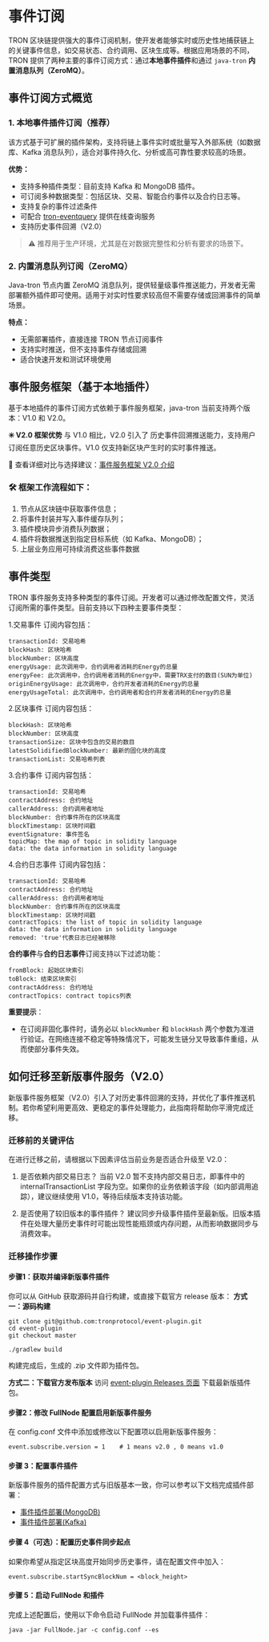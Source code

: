 # 事件订阅
TRON 区块链提供强大的事件订阅机制，使开发者能够实时或历史性地捕获链上的关键事件信息，如交易状态、合约调用、区块生成等。根据应用场景的不同，TRON 提供了两种主要的事件订阅方式：通过**本地事件插件**和通过 `java-tron` **内置消息队列（ZeroMQ）**。

## 事件订阅方式概览

### 1. 本地事件插件订阅（推荐）
该方式基于可扩展的插件架构，支持将链上事件实时或批量写入外部系统（如数据库、Kafka 消息队列），适合对事件持久化、分析或高可靠性要求较高的场景。

**优势：**

* 支持多种插件类型：目前支持 Kafka 和 MongoDB 插件。
* 可订阅多种数据类型：包括区块、交易、智能合约事件以及合约日志等。
* 支持复杂的事件过滤条件
* 可配合 [tron-eventquery](https://github.com/tronprotocol/tron-eventquery) 提供在线查询服务
* 支持历史事件回溯（V2.0）

> ⚠️ 推荐用于生产环境，尤其是在对数据完整性和分析有要求的场景下。

### 2. 内置消息队列订阅（ZeroMQ）
Java-tron 节点内置 ZeroMQ 消息队列，提供轻量级事件推送能力，开发者无需部署额外插件即可使用。适用于对实时性要求较高但不需要存储或回溯事件的简单场景。

**特点：**

* 无需部署插件，直接连接 TRON 节点订阅事件
* 支持实时推送，但不支持事件存储或回溯
* 适合快速开发和测试环境使用


## 事件服务框架（基于本地插件）
基于本地插件的事件订阅方式依赖于事件服务框架，java-tron 当前支持两个版本：V1.0 和 V2.0。

**✳️ V2.0 框架优势**
与 V1.0 相比，V2.0 引入了 历史事件回溯推送能力，支持用户订阅任意历史区块事件。V1.0 仅支持新区块产生时的实时事件推送。

🔗 查看详细对比与选择建议：[事件服务框架 V2.0 介绍](https://medium.com/tronnetwork/event-service-framework-v2-0-0622f2f07249)

### 🛠 框架工作流程如下：
1. 节点从区块链中获取事件信息；
2. 将事件封装并写入事件缓存队列；
3. 插件模块异步消费队列数据；
4. 插件将数据推送到指定目标系统（如 Kafka、MongoDB）；
5. 上层业务应用可持续消费这些事件数据

## 事件类型

TRON 事件服务支持多种类型的事件订阅。开发者可以通过修改配置文件，灵活订阅所需的事件类型。目前支持以下四种主要事件类型：

1.交易事件
订阅内容包括：
```
transactionId: 交易哈希
blockHash: 区块哈希
blockNumber: 区块高度
energyUsage: 此次调用中，合约调用者消耗的Energy的总量
energyFee: 此次调用中，合约调用者消耗的Energy中，需要TRX支付的数目(SUN为单位)
originEnergyUsage: 此次调用中，合约开发者消耗的Energy的总量
energyUsageTotal: 此次调用中，合约调用者和合约开发者消耗的Energy的总量
```

2.区块事件
订阅内容包括：
```
blockHash: 区块哈希
blockNumber: 区块高度
transactionSize: 区块中包含的交易的数目
latestSolidifiedBlockNumber: 最新的固化块的高度
transactionList: 交易哈希列表
```

3.合约事件
订阅内容包括：
```
transactionId: 交易哈希
contractAddress: 合约地址
callerAddress: 合约调用者地址
blockNumber: 合约事件所在的区块高度
blockTimestamp: 区块时间戳
eventSignature: 事件签名
topicMap: the map of topic in solidity language
data: the data information in solidity language
```

4.合约日志事件
订阅内容包括：
```
transactionId: 交易哈希
contractAddress: 合约地址
callerAddress: 合约调用者地址
blockNumber: 合约事件所在的区块高度
blockTimestamp: 区块时间戳
contractTopics: the list of topic in solidity language
data: the data information in solidity language
removed: 'true'代表日志已经被移除
```

**合约事件**与**合约日志事件**订阅支持以下过滤功能：

```
fromBlock: 起始区块索引
toBlock: 结束区块索引
contractAddress: 合约地址
contractTopics: contract topics列表
```

**重要提示**：

*   在订阅非固化事件时，请务必以 `blockNumber` 和 `blockHash` 两个参数为准进行验证。在网络连接不稳定等特殊情况下，可能发生链分叉导致事件重组，从而使部分事件失效。



## 如何迁移至新版事件服务（V2.0）
新版事件服务框架（V2.0）引入了对历史事件回溯的支持，并优化了事件推送机制。若你希望利用更高效、更稳定的事件处理能力，此指南将帮助你平滑完成迁移。
### 迁移前的关键评估
在进行迁移之前，请根据以下因素评估当前业务是否适合升级至 V2.0：
1. 是否依赖内部交易日志？
   当前 V2.0 暂不支持内部交易日志，即事件中的 internalTransactionList 字段为空。如果你的业务依赖该字段（如内部调用追踪），建议继续使用 V1.0，等待后续版本支持该功能。

2. 是否使用了较旧版本的事件插件？
   建议同步升级事件插件至最新版。旧版本插件在处理大量历史事件时可能出现性能瓶颈或内存问题，从而影响数据同步与消费效率。

### 迁移操作步骤

#### 步骤1：获取并编译新版事件插件
你可以从 GitHub 获取源码并自行构建，或直接下载官方 release 版本：
**方式一：源码构建**
```
git clone git@github.com:tronprotocol/event-plugin.git
cd event-plugin
git checkout master

./gradlew build  
```
构建完成后，生成的 .zip 文件即为插件包。

**方式二：下载官方发布版本**
访问 [event-plugin Releases 页面](https://github.com/tronprotocol/event-plugin/releases) 下载最新版插件包。



#### 步骤2：修改 FullNode 配置启用新版事件服务

在 config.conf 文件中添加或修改以下配置项以启用新版事件服务：

```
event.subscribe.version = 1    # 1 means v2.0 , 0 means v1.0
```

#### 步骤 3：配置事件插件
新版事件服务的插件配置方式与旧版基本一致，你可以参考以下文档完成插件部署：
* [事件插件部署(MongoDB)](https://cn.developers.tron.network/docs/event-plugin-deployment-mongodb)
* [事件插件部署(Kafka)](https://cn.developers.tron.network/docs/event-plugin-deployment-kafka)

#### 步骤 4（可选）：配置历史事件同步起点

如果你希望从指定区块高度开始同步历史事件，请在配置文件中加入：

```
event.subscribe.startSyncBlockNum = <block_height>
```

#### 步骤 5：启动 FullNode 和插件
完成上述配置后，使用以下命令启动 FullNode 并加载事件插件：

```
java -jar FullNode.jar -c config.conf --es
```

